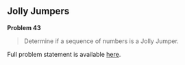 Jolly Jumpers
-------------

**Problem 43**

> Determine if a sequence of numbers is a Jolly Jumper.

Full problem statement is available [here][mirror].

[mirror]: https://github.com/rdtsc/codeeval-problem-statements/tree/master/moderate/043-jolly-jumpers/
          "View Problem Statement Mirror"
